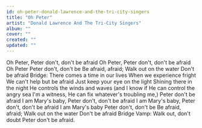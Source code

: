 ```yaml
---
id: oh-peter-donald-lawrence-and-the-tri-city-singers
title: "Oh Peter"
artist: "Donald Lawrence And The Tri-City Singers"
album: ""
cover: ""
created: ""
updated: ""
---
```


Oh Peter, Peter don't, don't be afraid
Oh Peter, Peter don't, don't be afraid
Oh Peter
Peter don't, don't be
Be afraid, afraid;
Walk out on the water
Don't be afraid
Bridge:
There comes a time in our lives
When we experience fright
We can't help but be afraid
Just keep your eye on the light
Shining there in the night
He controls the winds and waves
(and I know if He can control the angry sea
I'm a witness, He can fix whatever's troubling me,)
Peter don't be afraid
I am Mary's baby, Peter don't, don't be afraid
I am Mary's baby, Peter don't, don't be afraid
I am Mary's baby
Peter don't, don't be
Be afraid, afraid;
Walk out on the water
Don't be afraid
Bridge
Vamp:
Walk out, don't doubt
Peter don't be afraid. ﻿